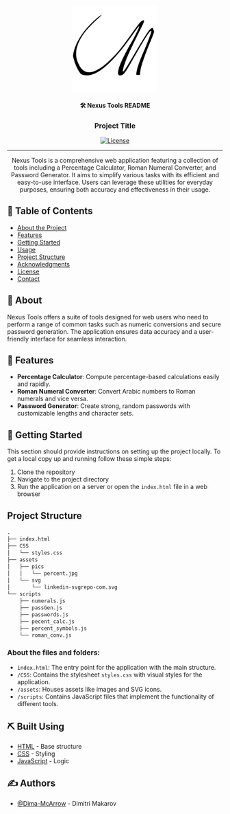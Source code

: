 <p align="center">
  <a href="" rel="noopener">
 <img width=200px height=200px src="one.svg" alt="Project logo"></a>
</p>

<h4 align="center">🛠 Nexus Tools README</h4>
<h3 align="center">Project Title</h3>

<div align="center">

[![License](https://img.shields.io/badge/license-MIT-blue.svg)](/LICENSE)

</div>

---

<p align="center"> Nexus Tools is a comprehensive web application featuring a collection of tools including a Percentage Calculator, 
Roman Numeral Converter, and Password Generator. 
It aims to simplify various tasks with its efficient and easy-to-use interface. 
Users can leverage these utilities for everyday purposes, ensuring both accuracy and effectiveness in their usage.
    <br> 
</p>

## 📝 Table of Contents

- [About the Project](#about-the-project)
- [Features](#features)
- [Getting Started](#getting-started)
- [Usage](#usage)
- [Project Structure](#project-structure)
- [Acknowledgments](#acknowledgments)
- [License](#license)
- [Contact](#contact)

## 🧐 About <a name = "about"></a>

Nexus Tools offers a suite of tools designed for web users who need to perform a range of common tasks
such as numeric conversions and secure password generation.
The application ensures data accuracy and a user-friendly interface for seamless interaction.

## 🌟 Features <a name = "features"></a>

- **Percentage Calculator**: Compute percentage-based calculations easily and rapidly.
- **Roman Numeral Converter**: Convert Arabic numbers to Roman numerals and vice versa.
- **Password Generator**: Create strong, random passwords with customizable lengths and character sets.

## 🏁 Getting Started <a name = "getting_started"></a>

This section should provide instructions on setting up the project locally.
To get a local copy up and running follow these simple steps:

1. Clone the repository
2. Navigate to the project directory
3. Run the application on a server or open the `index.html` file in a web browser

## Project Structure

```
.
├── index.html
├── CSS
│   └── styles.css
├── assets
│   ├── pics
│   │   └── percent.jpg
│   └── svg
│       └── linkedin-svgrepo-com.svg
└── scripts
    ├── numerals.js
    ├── passGen.js
    ├── passwords.js
    ├── pecent_calc.js
    ├── percent_symbols.js
    └── roman_conv.js
```

### About the files and folders:

- `index.html`: The entry point for the application with the main structure.
- `/CSS`: Contains the stylesheet `styles.css` with visual styles for the application.
- `/assets`: Houses assets like images and SVG icons.
- `/scripts`: Contains JavaScript files that implement the functionality of different tools.

## ⛏️ Built Using <a name = "built_using"></a>

- [HTML]() - Base structure
- [CSS]() - Styling
- [JavaScript]() - Logic

## ✍️ Authors <a name = "authors"></a>

- [@Dima-McArrow](https://github.com/Dima-McArrow) - Dimitri Makarov
